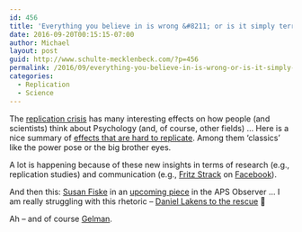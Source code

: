 ```yaml
---
id: 456
title: 'Everything you believe in is wrong &#8211; or is it simply terrorism?'
date: 2016-09-20T00:15:15-07:00
author: Michael
layout: post
guid: http://www.schulte-mecklenbeck.com/?p=456
permalink: /2016/09/everything-you-believe-in-is-wrong-or-is-it-simply-terrorism/
categories:
  - Replication
  - Science
---
```

The [replication crisis](https://en.wikipedia.org/wiki/Replication_crisis) has many interesting effects on how people (and scientists) think about Psychology (and, of course, other fields) &#8230; Here is a nice summary of [effects that are hard to replicate](https://digest.bps.org.uk/2016/09/16/ten-famous-psychology-findings-that-its-been-difficult-to-replicate/). Among them &#8216;classics&#8217; like the power pose or the big brother eyes. 

A lot is happening because of these new insights in terms of research (e.g., replication studies) and communication (e.g., [Fritz Strack](https://de.wikipedia.org/wiki/Fritz_Strack) on [Facebook](https://www.facebook.com/groups/psychmap/)). 

And then this: [Susan Fiske](https://en.wikipedia.org/wiki/Susan_Fiske) in an [upcoming piece](https://www.facebook.com/photo.php?fbid=311301635895040&set=pcb.309090142801248&type=3&theater) in the APS Observer &#8230; I am really struggling with this rhetoric &#8211; [Daniel Lakens to the rescue](http://daniellakens.blogspot.ch/2016/09/why-scientific-criticism-sometimes.html) 🙂

Ah &#8211; and of course [Gelman](http://andrewgelman.com/2016/09/20/methodological-terrorism/).